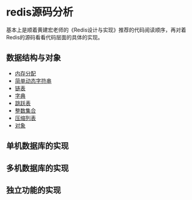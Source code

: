 # redis源码分析
基本上是顺着黄建宏老师的《Redis设计与实现》推荐的代码阅读顺序，再对着Redis的源码看看代码层面的具体的实现。

## 数据结构与对象
* [内存分配]()
* [简单动态字符串]()
* [链表]()
* [字典]()
* [跳跃表]()
* [整数集合]()
* [压缩列表]()
* [对象]()
## 单机数据库的实现

## 多机数据库的实现

## 独立功能的实现
